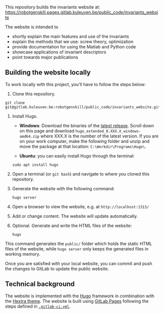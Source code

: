This repository builds the invariants website at: https://robotgenskill.pages.gitlab.kuleuven.be/public_code/invariants_website

The website is intended to 
- shortly explain the main features and use of the invariants
- explain the methods that we use: screw theory, optimization
- provide documentation for using the Matlab and Python code
- showcase applications of invariant descriptors
- point towards major publications

## Building the website locally

To work locally with this project, you'll have to follow the steps below:

1. Clone this repository.

```shell
git clone git@gitlab.kuleuven.be:robotgenskill/public_code/invariants_website.git
```

1. Install Hugo. 

   - **Windows**: Download the binaries of the [latest release](https://github.com/gohugoio/hugo/releases/latest). Scroll down on this page and download `hugo_extended_0.XXX.X_windows-amd64.zip` where XXX.X is the number of the latest version. If you are on your work computer, make the following folder and unzip and move the package at that location: `C:\Workdir\Programs\Hugo\`. 

   - **Ubuntu**: you can easily install Hugo through the terminal:

   ```shell
   sudo apt install hugo
   ```

1. Open a terminal (or `git bash`) and navigate to where you cloned this repository.
1. Generate the website with the following command:

   ```shell
   hugo server
   ```

1. Open a browser to view the website, e.g. at `http://localhost:1313/`
1. Add or change content. The website will update automatically.
1. Optional. Generate and write the HTML files of the website:

   ```shell
   hugo
   ```

This command generates the `public/` folder which holds the static HTML files of the website, while `hugo server` only keeps the generated files in working memory.

Once you are satisfied with your local website, you can commit and push the changes to GitLab to update the public website.

## Technical background

The website is implemented with the [Hugo](https://gohugo.io) framework in combination with the [Hextra theme](https://github.com/imfing/hextra). The website is built using [GitLab Pages](https://about.gitlab.com/stages-devops-lifecycle/pages/) following the steps defined in [`.gitlab-ci.yml`](.gitlab-ci.yml).

